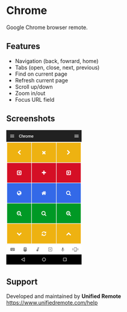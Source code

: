 # Chrome
Google Chrome browser remote.

## Features
*  Navigation (back, fowrard, home)
*  Tabs (open, close, next, previous)
*  Find on current page
*  Refresh current page
*  Scroll up/down
*  Zoom in/out
*  Focus URL field

## Screenshots
<img src="screen.png" width="200" />

## Support
Developed and maintained by **Unified Remote**  
https://www.unifiedremote.com/help
